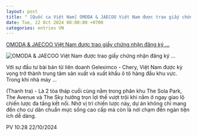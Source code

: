 ```yaml
---
layout: post
title: " [Quốc ca Việt Nam] OMODA & JAECOO Việt Nam được trao giấy chứng nhận đăng ký ..."
date: Tue, 22 Oct 2024 08:00:00 +0700
categories: entries VN
---
```

[OMODA & JAECOO Việt Nam được trao giấy chứng nhận đăng ký ...](https://thanhtra.com.vn/thong-tin-doanh-nghiep-49F64E63D/omoda-jaecoo-viet-nam-duoc-trao-giay-chung-nhan-dang-ky-dau-tu-53D01F8D2.html)

![OMODA & JAECOO Việt Nam được trao giấy chứng nhận đăng ký ...](https://media.thanhtra.com.vn/public/uploads/2024/10/22/671731e112f813ca7e40a410.png?w=600&h=400)

Với sự đầu tư bài bản từ liên doanh Geleximco - Chery, Việt Nam được kỳ vọng trở thành trung tâm sản xuất và xuất khẩu ô tô hàng đầu khu vực. Trong khi nhà máy ...

(Thanh tra) - Là 2 tòa tháp cuối cùng nằm trong phân khu The Sola Park, The Avenue và The Sky hưởng trọn lợi thế vượt trội khi nằm ở ngay giao lộ chiến lược đa tầng kết nối. Nhờ vị trí chiến lược này, dự án không chỉ mang đến cho cư dân chuẩn mực sống cao cấp mà còn là nơi chạm đến ngàn tiện ích dễ dàng.

PV 10:28 22/10/2024

